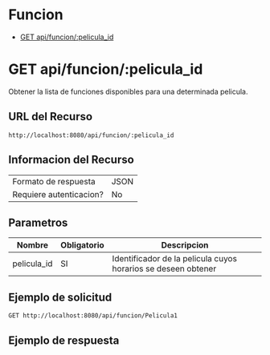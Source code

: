 # Funcion
- [GET api/funcion/:pelicula_id](./basics/get-api-funcion-pelicula-id.md)

# GET api/funcion/:pelicula_id
Obtener la lista de funciones disponibles para una determinada pelicula.

## URL del Recurso
`http://localhost:8080/api/funcion/:pelicula_id`

## Informacion del Recurso
|                         |       |
|-------------------------|-------|
| Formato de respuesta    | JSON  |
| Requiere autenticacion? | No    |

## Parametros
| Nombre      | Obligatorio | Descripcion                                                   |
|-------------|-------------|---------------------------------------------------------------|
| pelicula_id | SI          | Identificador de la pelicula cuyos horarios se deseen obtener |

## Ejemplo de solicitud

`GET http://localhost:8080/api/funcion/Pelicula1`

## Ejemplo de respuesta
```JSON

```